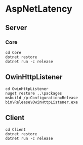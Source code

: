 # AspNetLatency

## Server

### Core
```
cd Core
dotnet restore
dotnet run -c release
```

## OwinHttpListener
```
cd OwinHttpListener
nuget restore ..\packages
msbuild /p:Configuration=Release
bin\Release\OwinHttpListener.exe
```

## Client
```
cd Client
dotnet restore
dotnet run -c release
```
